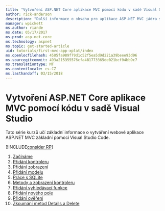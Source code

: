 ```yaml
---
title: "Vytvoření ASP.NET Core aplikace MVC pomocí kódu v sadě Visual Studio"
author: rick-anderson
description: "Další informace o obsahu pro aplikace ASP.NET MVC jádra s Visual Studio Code kurzu."
manager: wpickett
ms.author: riande
ms.date: 05/17/2017
ms.prod: asp.net-core
ms.technology: aspnet
ms.topic: get-started-article
uid: tutorials/first-mvc-app-xplat/index
ms.openlocfilehash: 4585fa989f79d1c52f5ea5d9d221a39beee93d96
ms.sourcegitcommit: 493a215355576cfa481773365de021bcf04bb9c7
ms.translationtype: MT
ms.contentlocale: cs-CZ
ms.lasthandoff: 03/15/2018
---
```

# <a name="create-an-aspnet-core-mvc-app-with-visual-studio-code"></a>Vytvoření ASP.NET Core aplikace MVC pomocí kódu v sadě Visual Studio

Tato série kurzů učí základní informace o vytváření webové aplikace ASP.NET MVC základní pomocí Visual Studio Code. 

[!INCLUDE[consider RP](../../includes/razor.md)]

1. [Začínáme](xref:tutorials/first-mvc-app-xplat/start-mvc)
1. [Přidání kontroleru](xref:tutorials/first-mvc-app-xplat/adding-controller)
1. [Přidání zobrazení](xref:tutorials/first-mvc-app-xplat/adding-view)
1. [Přidání modelu](xref:tutorials/first-mvc-app-xplat/adding-model)
1. [Práce s SQLite](xref:tutorials/first-mvc-app-xplat/working-with-sql)
1. [Metody a zobrazení kontroleru](xref:tutorials/first-mvc-app-xplat/controller-methods-views)
1. [Přidání vyhledávací funkce](xref:tutorials/first-mvc-app-xplat/search)
1. [Přidání nového pole](xref:tutorials/first-mvc-app-xplat/new-field)
1. [Přidání ověření](xref:tutorials/first-mvc-app-xplat/validation)
1. [Zkoumání metod Details a Delete](xref:tutorials/first-mvc-app/details)
